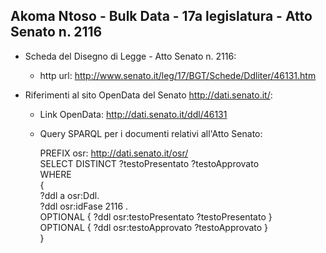 ## Akoma Ntoso - Bulk Data - 17a legislatura - Atto Senato n. 2116 ##

* Scheda del Disegno di Legge - Atto Senato n. 2116:
	* http url: http://www.senato.it/leg/17/BGT/Schede/Ddliter/46131.htm

* Riferimenti al sito OpenData del Senato http://dati.senato.it/:
	* Link OpenData: http://dati.senato.it/ddl/46131
	* Query SPARQL per i documenti relativi all'Atto Senato:

        PREFIX osr: <http://dati.senato.it/osr/>  
		SELECT DISTINCT ?testoPresentato ?testoApprovato  
		WHERE  
		{  
		    ?ddl a osr:Ddl.  
		    ?ddl osr:idFase 2116 .  
		    OPTIONAL { ?ddl osr:testoPresentato ?testoPresentato }  
		    OPTIONAL { ?ddl osr:testoApprovato ?testoApprovato }  
		}
		